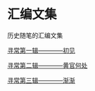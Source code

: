 # 汇编文集

历史随笔的汇编文集

[寻常第一辑————初见](./wenji/chujian.pdf)

[寻常第二辑————黄官何处](./wenji/huangguan.pdf)

[寻常第三辑————渐渐](./wenji/jianjian.pdf)
